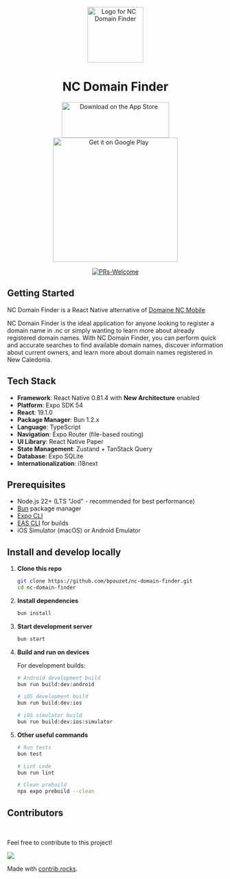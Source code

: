 <p align="center">
  <img src="https://user-images.githubusercontent.com/1146675/222023108-4398b06c-ccb3-4904-93c1-7e0982a30ae1.png" width="130" alt="Logo for NC Domain Finder" />
</p>

<h1 align="center">NC Domain Finder</h1>

<div align="center">
<div>
  <div>
    <a href="https://apps.apple.com/us/app/nc-domain-finder/id6445902027" ><img src="https://tools.applemediaservices.com/api/badges/download-on-the-app-store/black/en-us?size=250x83&amp;releaseDate=1549843200" alt="Download on the App Store" style="width: 250px; height: 83px;"></a>
  </div>
  <div>
    <a href='https://play.google.com/store/apps/details?id=nc.domainFinder.app'><img alt='Get it on Google Play' style="width: 290px;" src='https://play.google.com/intl/en_us/badges/static/images/badges/en_badge_web_generic.png'/></a>
  </div>
  </div>
</div>

<div align="center">

[![PRs-Welcome][contribute-image]][contribute-url] 

</div>

## Getting Started

NC Domain Finder is a React Native alternative of [Domaine NC Mobile](https://github.com/lschaeffer313/domaine-nc-mobile)

NC Domain Finder is the ideal application for anyone looking to register a domain name in .nc or simply wanting to learn more about already registered domain names. With NC Domain Finder, you can perform quick and accurate searches to find available domain names, discover information about current owners, and learn more about domain names registered in New Caledonia.

## Tech Stack

- **Framework**: React Native 0.81.4 with **New Architecture** enabled
- **Platform**: Expo SDK 54
- **React**: 19.1.0
- **Package Manager**: Bun 1.2.x
- **Language**: TypeScript
- **Navigation**: Expo Router (file-based routing)
- **UI Library**: React Native Paper
- **State Management**: Zustand + TanStack Query
- **Database**: Expo SQLite
- **Internationalization**: i18next

## Prerequisites

- Node.js 22+ (LTS "Jod" - recommended for best performance)
- [Bun](https://bun.sh/) package manager
- [Expo CLI](https://docs.expo.dev/get-started/installation/)
- [EAS CLI](https://docs.expo.dev/build/setup/) for builds
- iOS Simulator (macOS) or Android Emulator

## Install and develop locally

1. **Clone this repo**
   ```bash
   git clone https://github.com/bpouzet/nc-domain-finder.git
   cd nc-domain-finder
   ```

2. **Install dependencies**
   ```bash
   bun install
   ```

3. **Start development server**
   ```bash
   bun start
   ```

4. **Build and run on devices**

   For development builds:
   ```bash
   # Android development build
   bun run build:dev:android

   # iOS development build
   bun run build:dev:ios

   # iOS simulator build
   bun run build:dev:ios:simulator
   ```

5. **Other useful commands**
   ```bash
   # Run tests
   bun test

   # Lint code
   bun run lint

   # Clean prebuild
   npx expo prebuild --clean
   ```


## Contributors
<br>

Feel free to contribute to this project!

<a href="https://github.com/bpouzet/nc-domain-finder/graphs/contributors">
  <img src="https://contrib.rocks/image?repo=bpouzet/nc-domain-finder" />
</a>

Made with [contrib.rocks](https://contrib.rocks).


[contribute-url]: https://github.com/bpouzet/nc-domain-finder/issues
[contribute-image]: https://img.shields.io/badge/PRs-welcome-blue.svg
